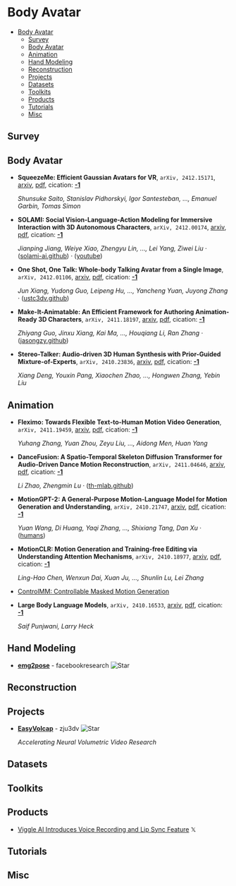 # Body Avatar

- [Body Avatar](#body-avatar) 
  - [Survey](#survey)
  - [Body Avatar](#body-avatar)
  - [Animation](#animation)
  - [Hand Modeling](#hand-modeling)
  - [Reconstruction](#reconstruction)
  - [Projects](#projects)
  - [Datasets](#datasets)
  - [Toolkits](#toolkits)
  - [Products](#products)
  - [Tutorials](#tutorials)
  - [Misc](#misc)


## Survey


## Body Avatar

- **SqueezeMe: Efficient Gaussian Avatars for VR**, `arXiv, 2412.15171`, [arxiv](http://arxiv.org/abs/2412.15171v2), [pdf](http://arxiv.org/pdf/2412.15171v2.pdf), cication: [**-1**](None) 

	 *Shunsuke Saito, Stanislav Pidhorskyi, Igor Santesteban, ..., Emanuel Garbin, Tomas Simon*
- **SOLAMI: Social Vision-Language-Action Modeling for Immersive Interaction 
  with 3D Autonomous Characters**, `arXiv, 2412.00174`, [arxiv](http://arxiv.org/abs/2412.00174v1), [pdf](http://arxiv.org/pdf/2412.00174v1.pdf), cication: [**-1**](None) 

	 *Jianping Jiang, Weiye Xiao, Zhengyu Lin, ..., Lei Yang, Ziwei Liu* · ([solami-ai.github](https://solami-ai.github.io/)) · ([youtube](https://www.youtube.com/watch?v=P0juJl2Y4So))
- **One Shot, One Talk: Whole-body Talking Avatar from a Single Image**, `arXiv, 2412.01106`, [arxiv](http://arxiv.org/abs/2412.01106v1), [pdf](http://arxiv.org/pdf/2412.01106v1.pdf), cication: [**-1**](None) 

	 *Jun Xiang, Yudong Guo, Leipeng Hu, ..., Yancheng Yuan, Juyong Zhang* · ([ustc3dv.github](https://ustc3dv.github.io/OneShotOneTalk/))
- **Make-It-Animatable: An Efficient Framework for Authoring Animation-Ready 
  3D Characters**, `arXiv, 2411.18197`, [arxiv](http://arxiv.org/abs/2411.18197v1), [pdf](http://arxiv.org/pdf/2411.18197v1.pdf), cication: [**-1**](None) 

	 *Zhiyang Guo, Jinxu Xiang, Kai Ma, ..., Houqiang Li, Ran Zhang* · ([jasongzy.github](https://jasongzy.github.io/Make-It-Animatable/))
- **Stereo-Talker: Audio-driven 3D Human Synthesis with Prior-Guided 
  Mixture-of-Experts**, `arXiv, 2410.23836`, [arxiv](http://arxiv.org/abs/2410.23836v1), [pdf](http://arxiv.org/pdf/2410.23836v1.pdf), cication: [**-1**](None)

	 *Xiang Deng, Youxin Pang, Xiaochen Zhao, ..., Hongwen Zhang, Yebin Liu*

## Animation

- **Fleximo: Towards Flexible Text-to-Human Motion Video Generation**, `arXiv, 2411.19459`, [arxiv](http://arxiv.org/abs/2411.19459v1), [pdf](http://arxiv.org/pdf/2411.19459v1.pdf), cication: [**-1**](None) 

	 *Yuhang Zhang, Yuan Zhou, Zeyu Liu, ..., Aidong Men, Huan Yang*
- **DanceFusion: A Spatio-Temporal Skeleton Diffusion Transformer for 
  Audio-Driven Dance Motion Reconstruction**, `arXiv, 2411.04646`, [arxiv](http://arxiv.org/abs/2411.04646v1), [pdf](http://arxiv.org/pdf/2411.04646v1.pdf), cication: [**-1**](None) 

	 *Li Zhao, Zhengmin Lu* · ([th-mlab.github](https://th-mlab.github.io/DanceFusion/))
- **MotionGPT-2: A General-Purpose Motion-Language Model for Motion 
  Generation and Understanding**, `arXiv, 2410.21747`, [arxiv](http://arxiv.org/abs/2410.21747v1), [pdf](http://arxiv.org/pdf/2410.21747v1.pdf), cication: [**-1**](None)

	 *Yuan Wang, Di Huang, Yaqi Zhang, ..., Shixiang Tang, Dan Xu* · ([humans](http://humans.despite/))
- **MotionCLR: Motion Generation and Training-free Editing via Understanding 
  Attention Mechanisms**, `arXiv, 2410.18977`, [arxiv](http://arxiv.org/abs/2410.18977v1), [pdf](http://arxiv.org/pdf/2410.18977v1.pdf), cication: [**-1**](None)

	 *Ling-Hao Chen, Wenxun Dai, Xuan Ju, ..., Shunlin Lu, Lei Zhang*
- [ControlMM: Controllable Masked Motion Generation](https://exitudio.github.io/ControlMM-page/) 
- **Large Body Language Models**, `arXiv, 2410.16533`, [arxiv](http://arxiv.org/abs/2410.16533v1), [pdf](http://arxiv.org/pdf/2410.16533v1.pdf), cication: [**-1**](None) 

	 *Saif Punjwani, Larry Heck*

## Hand Modeling

- [**emg2pose**](https://github.com/facebookresearch/emg2pose) - facebookresearch ![Star](https://img.shields.io/github/stars/facebookresearch/emg2pose.svg?style=social&label=Star) 

## Reconstruction


## Projects

- [**EasyVolcap**](https://github.com/zju3dv/EasyVolcap) - zju3dv ![Star](https://img.shields.io/github/stars/zju3dv/EasyVolcap.svg?style=social&label=Star) 

	 *Accelerating Neural Volumetric Video Research*

## Datasets


## Toolkits


## Products

- [Viggle AI Introduces Voice Recording and Lip Sync Feature](https://x.com/DigestDiff93383/status/1848277161192386571)  𝕏 

## Tutorials


## Misc
